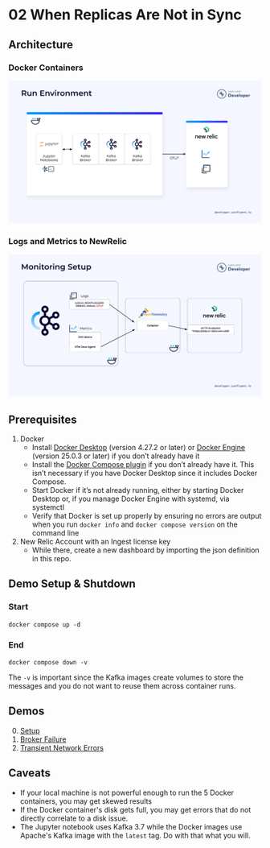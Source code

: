 # 02 When Replicas Are Not in Sync

## Architecture
### Docker Containers
![Docker Containers](https://raw.githubusercontent.com/confluentinc/learn-monitoring-troubleshooting-exercises/main/02.replicas.in.sync/docker-architecture.jpg)
### Logs and Metrics to NewRelic
![Monitoring Setup](https://raw.githubusercontent.com/confluentinc/learn-monitoring-troubleshooting-exercises/main/02.replicas.in.sync/monitoring-architecture.jpg)

## Prerequisites
1. Docker
    -  Install [Docker Desktop](https://docs.docker.com/desktop/) (version 4.27.2 or later) or [Docker Engine](https://docs.docker.com/engine/install/) (version 25.0.3 or later) if you don’t already have it
    - Install the [Docker Compose plugin](https://docs.docker.com/compose/install/) if you don’t already have it. This isn’t necessary if you have Docker Desktop since it includes Docker Compose.
    - Start Docker if it’s not already running, either by starting Docker Desktop or, if you manage Docker Engine with systemd, via systemctl
    - Verify that Docker is set up properly by ensuring no errors are output when you run ```docker info``` and ```docker compose version``` on the command line
2. New Relic Account with an Ingest license key
    - While there, create a new dashboard by importing the json definition in this repo.

## Demo Setup & Shutdown
### Start
```
docker compose up -d
```
### End
```
docker compose down -v
```


The ```-v``` is important since the Kafka images create volumes to store the messages and you do not want to reuse them across container runs.

## Demos
00. [Setup](http://localhost:8888/lab/tree/work/00%20Setup.ipynb)
90. [Broker Failure](http://localhost:8888/lab/tree/work/01%20Broker%20Failure.ipynb)
00. [Transient Network Errors](http://localhost:8888/lab/tree/work/02%20Transient%20Network%20Errors.ipynb)


## Caveats
- If your local machine is not powerful enough to run the 5 Docker containers, you may get skewed results
- If the Docker container's disk gets full, you may get errors that do not directly correlate to a disk issue.
- The Jupyter notebook uses Kafka 3.7 while the Docker images use Apache's Kafka image with the ```latest``` tag. Do with that what you will.